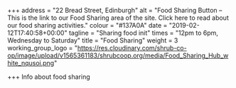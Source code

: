 +++
address = "22 Bread Street, Edinburgh"
alt = "Food Sharing Button – This is the link to our Food Sharing area of the site. Click here to read about our food sharing activities."
colour = "#137A0A"
date = "2019-02-12T17:40:58+00:00"
tagline = "Sharing food init"
times = "12pm to 6pm, Wednesday to Saturday"
title = "Food Sharing"
weight = 3
working_group_logo = "https://res.cloudinary.com/shrub-co-op/image/upload/v1565361183/shrubcoop.org/media/Food_Sharing_Hub_white_nqusoi.png"

+++
Info about food sharing